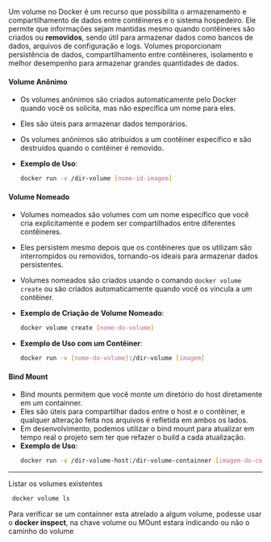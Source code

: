 Um volume no Docker é um recurso que possibilita o armazenamento e compartilhamento de dados entre contêineres e o sistema hospedeiro. Ele permite que informações sejam mantidas mesmo quando contêineres são criados ou **removidos**, sendo útil para armazenar dados como bancos de dados, arquivos de configuração e logs. Volumes proporcionam persistência de dados, compartilhamento entre contêineres, isolamento e melhor desempenho para armazenar grandes quantidades de dados. 

#### Volume Anônimo
- Os volumes anônimos são criados automaticamente pelo Docker quando você os solicita, mas não especifica um nome para eles.
- Eles são úteis para armazenar dados temporários.
- Os volumes anônimos são atribuídos a um contêiner específico e são destruídos quando o contêiner é removido.

- **Exemplo de Uso**:
  ```bash
  docker run -v /dir-volume [nome-id-imagem]

  
#### Volume Nomeado
- Volumes nomeados são volumes com um nome específico que você cria explicitamente e podem ser compartilhados entre diferentes contêineres.
- Eles persistem mesmo depois que os contêineres que os utilizam são interrompidos ou removidos, tornando-os ideais para armazenar dados persistentes.
- Volumes nomeados são criados usando o comando ```docker volume create``` ou são criados automaticamente quando você os vincula a um contêiner.

- **Exemplo de Criação de Volume Nomeado**:
  ```bash
  docker volume create [nome-do-volume]

- **Exemplo de Uso com um Contêiner**:
  ```bash
  docker run -v [nome-do-volume]:/dir-volume [imagem]
  

#### Bind Mount
- Bind mounts permitem que você monte um diretório do host diretamente em um containner.
- Eles são úteis para compartilhar dados entre o host e o contêiner, e qualquer alteração feita nos arquivos é refletida em ambos os lados.
- Em desenvolvimento, podemos utilizar o bind mount para atualizar em tempo real o projeto sem ter que refazer o build a cada atualização.
- **Exemplo de Uso**:
  ```bash
  docker run -v /dir-volume-host:/dir-volume-containner [imagem-do-containner]


------------------------------------------------------------------------------------------------------------------------------------

Listar os volumes existentes
```bash
 docker volume ls
```

Para verificar se um containner esta atrelado a algum volume, podesse usar o **docker inspect**, na chave volume ou MOunt estara indicando ou não o caminho do volume

  


